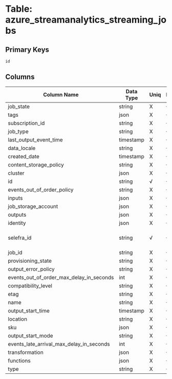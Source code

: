 # Table: azure_streamanalytics_streaming_jobs

## Primary Keys 

```
id
```


## Columns 

|  Column Name   |  Data Type  | Uniq | Nullable | Description | 
|  ----  | ----  | ----  | ----  | ---- | 
| job_state | string | X | √ |  | 
| tags | json | X | √ |  | 
| subscription_id | string | X | √ |  | 
| job_type | string | X | √ |  | 
| last_output_event_time | timestamp | X | √ |  | 
| data_locale | string | X | √ |  | 
| created_date | timestamp | X | √ |  | 
| content_storage_policy | string | X | √ |  | 
| cluster | json | X | √ |  | 
| id | string | √ | √ |  | 
| events_out_of_order_policy | string | X | √ |  | 
| inputs | json | X | √ |  | 
| job_storage_account | json | X | √ |  | 
| outputs | json | X | √ |  | 
| identity | json | X | √ |  | 
| selefra_id | string | √ | √ | primary keys value md5 | 
| job_id | string | X | √ |  | 
| provisioning_state | string | X | √ |  | 
| output_error_policy | string | X | √ |  | 
| events_out_of_order_max_delay_in_seconds | int | X | √ |  | 
| compatibility_level | string | X | √ |  | 
| etag | string | X | √ |  | 
| name | string | X | √ |  | 
| output_start_time | timestamp | X | √ |  | 
| location | string | X | √ |  | 
| sku | json | X | √ |  | 
| output_start_mode | string | X | √ |  | 
| events_late_arrival_max_delay_in_seconds | int | X | √ |  | 
| transformation | json | X | √ |  | 
| functions | json | X | √ |  | 
| type | string | X | √ |  | 


